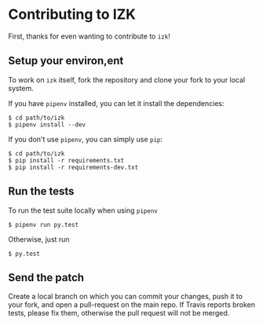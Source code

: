 # Contributing to IZK

First, thanks for even wanting to contribute to `izk`!

## Setup your environ,ent
To work on `izk` itself, fork the repository and clone your fork to your local system.

If you have `pipenv` installed, you can let it install the dependencies:

```shell
$ cd path/to/izk
$ pipenv install --dev
```

If you don't use `pipenv`, you can simply use `pip`:

```shell
$ cd path/to/izk
$ pip install -r requirements.txt
$ pip install -r requirements-dev.txt
```


## Run the tests
To run the test suite locally when using `pipenv`

```shell
$ pipenv run py.test
```

Otherwise, just run
```shell
$ py.test
```


## Send the patch

Create a local branch on which you can commit your changes, push it to your fork, and open a pull-request on the main repo. If Travis reports broken tests, please fix them, otherwise the pull request will not be merged.

